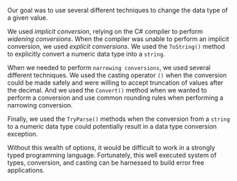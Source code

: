 Our goal was to use several different techniques to change the data type of a given value.  

We used *implicit conversion*, relying on the C# compiler to perform *widening conversions*. When the compiler was unable to perform an implicit conversion, we used *explicit conversions*.  We used the `ToString()` method to explicitly convert a numeric data type into a `string`.

When we needed to perform `narrowing conversions`, we used several different techniques.  We used the casting operator `()` when the conversion could be made safely and were willing to accept truncation of values after the decimal.  And we used the `Convert()` method when we wanted to perform a conversion and use common rounding rules when performing a narrowing conversion.
 
Finally, we used the `TryParse()` methods when the conversion from a `string` to a numeric data type could potentially result in a data type conversion exception.

Without this wealth of options, it would be difficult to work in a strongly typed programming language.  Fortunately, this well executed system of types, conversion, and casting can be harnessed to build error free applications.